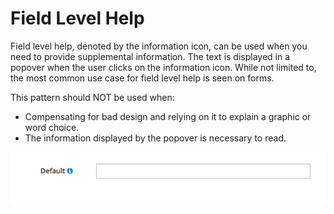 # Field Level Help

Field level help, denoted by the information icon, can be used when you need to provide supplemental information. The text is displayed in a popover when the user clicks on the information icon. While not limited to, the most common use case for field level help is seen on forms.

This pattern should NOT be used when:
- Compensating for bad design and relying on it to explain a graphic or word choice.
- The information displayed by the popover is necessary to read.


![Field level help](img/field-level-help.png)
